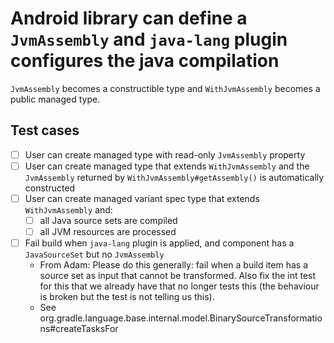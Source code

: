 # Android library can define a `JvmAssembly` and `java-lang` plugin configures the java compilation

`JvmAssembly` becomes a constructible type and `WithJvmAssembly` becomes a public managed type.

## Test cases

- [ ] User can create managed type with read-only `JvmAssembly` property
- [ ] User can create managed type that extends `WithJvmAssembly` and the `JvmAssembly` returned by `WithJvmAssembly#getAssembly()` is automatically constructed
- [ ] User can create managed variant spec type that extends `WithJvmAssembly` and:
    - [ ] all Java source sets are compiled
    - [ ] all JVM resources are processed
- [ ] Fail build when `java-lang` plugin is applied, and component has a `JavaSourceSet` but no `JvmAssembly`
    - From Adam: Please do this generally: fail when a build item has a source set as input that cannot be transformed. Also fix the int test for this that we already have that no longer tests this (the behaviour is broken but the test is not telling us this).
    - See org.gradle.language.base.internal.model.BinarySourceTransformations#createTasksFor
